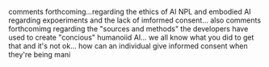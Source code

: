 comments forthcoming...regarding the ethics of AI NPL and embodied AI regarding expoeriments and the lack of imformed consent... also comments forthcomimg regarding the "sources and methods" the developers have used to create "concious" humanoiid AI... we all know what you did to get that and it's not ok... how can an individual give informed consent when they're being mani
